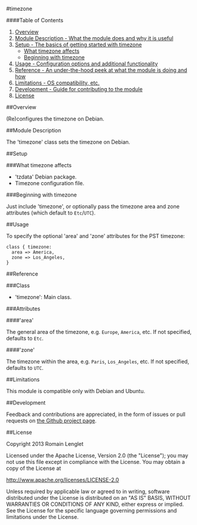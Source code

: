 #timezone

####Table of Contents

1. [Overview](#overview)
2. [Module Description - What the module does and why it is useful](#module-description)
3. [Setup - The basics of getting started with timezone](#setup)
    * [What timezone affects](#what-timezone-affects)
    * [Beginning with timezone](#beginning-with-timezone)
4. [Usage - Configuration options and additional functionality](#usage)
5. [Reference - An under-the-hood peek at what the module is doing and how](#reference)
5. [Limitations - OS compatibility, etc.](#limitations)
6. [Development - Guide for contributing to the module](#development)
7. [License](#license)

##Overview

(Re)configures the timezone on Debian.

##Module Description

The 'timezone' class sets the timezone on Debian.

##Setup

###What timezone affects

* 'tzdata' Debian package.
* Timezone configuration file.

###Beginning with timezone	

Just include 'timezone', or optionally pass the timezone area and zone
attributes (which default to `Etc`/`UTC`).

##Usage

To specify the optional 'area' and 'zone' attributes for the PST
timezone:

```puppet
class { timezone:
  area => America,
  zone => Los_Angeles,
}
```

##Reference

###Class

* 'timezone': Main class.

###Attributes

####'area'

The general area of the timezone, e.g. `Europe`, `America`, etc.  If
not specified, defaults to `Etc`.

####'zone'

The timezone within the area, e.g. `Paris`, `Los_Angeles`, etc.  If
not specified, defaults to `UTC`.

##Limitations

This module is compatible only with Debian and Ubuntu.

##Development

Feedback and contributions are appreciated, in the form of issues or
pull requests on [the Github project
page](https://github.com/rlenglet/puppet-timezone).

##License

Copyright 2013 Romain Lenglet

Licensed under the Apache License, Version 2.0 (the "License"); you
may not use this file except in compliance with the License.  You may
obtain a copy of the License at

http://www.apache.org/licenses/LICENSE-2.0

Unless required by applicable law or agreed to in writing, software
distributed under the License is distributed on an "AS IS" BASIS,
WITHOUT WARRANTIES OR CONDITIONS OF ANY KIND, either express or
implied.  See the License for the specific language governing
permissions and limitations under the License.
